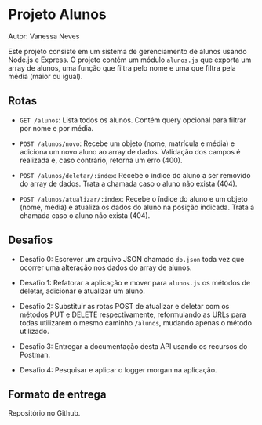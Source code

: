 # Projeto Alunos

Autor: Vanessa Neves

Este projeto consiste em um sistema de gerenciamento de alunos usando Node.js e Express. O projeto contém um módulo `alunos.js` que exporta um array de alunos, uma função que filtra pelo nome e uma que filtra pela média (maior ou igual).

## Rotas

- `GET /alunos`: Lista todos os alunos. Contém query opcional para filtrar por nome e por média.

- `POST /alunos/novo`: Recebe um objeto (nome, matrícula e média) e adiciona um novo aluno ao array de dados. Validação dos campos é realizada e, caso contrário, retorna um erro (400).

- `POST /alunos/deletar/:index`: Recebe o índice do aluno a ser removido do array de dados. Trata a chamada caso o aluno não exista (404).

- `POST /alunos/atualizar/:index`: Recebe o índice do aluno e um objeto (nome, média) e atualiza os dados do aluno na posição indicada. Trata a chamada caso o aluno não exista (404).

## Desafios

- Desafio 0: Escrever um arquivo JSON chamado `db.json` toda vez que ocorrer uma alteração nos dados do array de alunos.

- Desafio 1: Refatorar a aplicação e mover para `alunos.js` os métodos de deletar, adicionar e atualizar um aluno.

- Desafio 2: Substituir as rotas POST de atualizar e deletar com os métodos PUT e DELETE respectivamente, reformulando as URLs para todas utilizarem o mesmo caminho `/alunos`, mudando apenas o método utilizado.

- Desafio 3: Entregar a documentação desta API usando os recursos do Postman.

- Desafio 4: Pesquisar e aplicar o logger morgan na aplicação.

## Formato de entrega

Repositório no Github.
